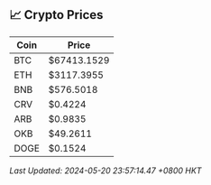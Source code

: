 ## 📈 Crypto Prices

| Coin | Price |
| ---- | ----- |
| BTC | $67413.1529 |
| ETH | $3117.3955 |
| BNB | $576.5018 |
| CRV | $0.4224 |
| ARB | $0.9835 |
| OKB | $49.2611 |
| DOGE | $0.1524 |

_Last Updated: 2024-05-20 23:57:14.47 +0800 HKT_